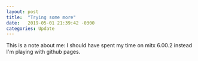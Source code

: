 ```yaml
---
layout: post
title:  "Trying some more"
date:   2019-05-01 21:39:42 -0300
categories: Update
---
```

This is a note about me: I should have spent my time on mitx 6.00.2 instead I'm playing with github pages. 